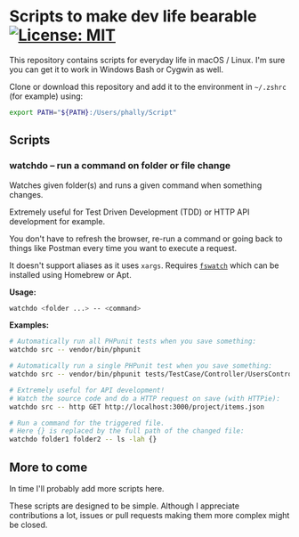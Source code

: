 # Scripts to make dev life bearable [![License: MIT](https://img.shields.io/badge/License-MIT-brightgreen.svg)](https://opensource.org/licenses/MIT)

This repository contains scripts for everyday life in macOS / Linux. I'm sure you can get it to work in Windows Bash or Cygwin as well.

Clone or download this repository and add it to the environment in `~/.zshrc` (for example) using:

```bash
export PATH="${PATH}:/Users/phally/Script"
```

## Scripts

### watchdo – run a command on folder or file change

Watches given folder(s) and runs a given command when something changes.

Extremely useful for Test Driven Development (TDD) or HTTP API development for example.

You don't have to refresh the browser, re-run a command or going back to things like Postman every time you want to execute a request.

It doesn't support aliases as it uses `xargs`. Requires [`fswatch`](https://github.com/emcrisostomo/fswatch/wiki/How-to-Use-fswatch) which can be installed using Homebrew or Apt.

**Usage:**
```bash
watchdo <folder ...> -- <command>
```

**Examples:**
```bash
# Automatically run all PHPunit tests when you save something:
watchdo src -- vendor/bin/phpunit

# Automatically run a single PHPunit test when you save something:
watchdo src -- vendor/bin/phpunit tests/TestCase/Controller/UsersControllerTest.php

# Extremely useful for API development!
# Watch the source code and do a HTTP request on save (with HTTPie):
watchdo src -- http GET http://localhost:3000/project/items.json

# Run a command for the triggered file.
# Here {} is replaced by the full path of the changed file:
watchdo folder1 folder2 -- ls -lah {}
```

## More to come
In time I'll probably add more scripts here.

These scripts are designed to be simple. Although I appreciate contributions a lot, issues or pull requests making them more complex might be closed.
